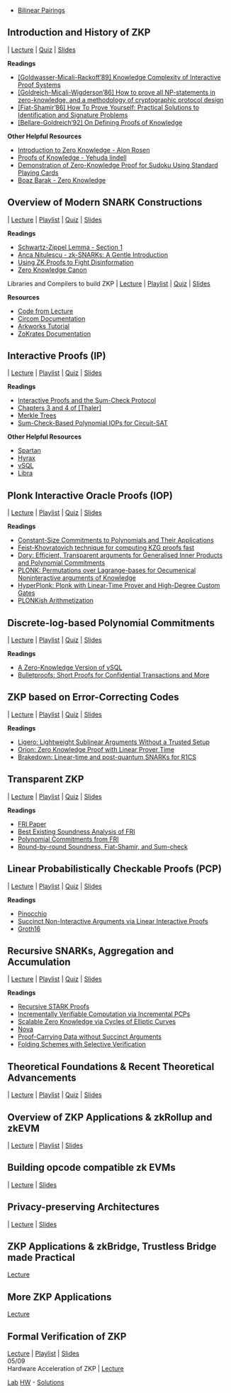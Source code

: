 
- [Bilinear Pairings](https://crypto-notes-danivilardell.vercel.app/)


## Introduction and History of ZKP 
| [Lecture](https://www.youtube.com/watch?v=uchjTIlPzFo) | [Quiz](https://forms.gle/Td2Kw3Btp9XBHw846) | [Slides](https://zk-learning.org/assets/Lecture1-2023-slides.pdf)

  

**Readings**

- [\[Goldwasser-Micali-Rackoff’89\] Knowledge Complexity of Interactive Proof Systems](https://people.csail.mit.edu/silvio/Selected%20Scientific%20Papers/Proof%20Systems/The_Knowledge_Complexity_Of_Interactive_Proof_Systems.pdf)
- [\[Goldreich-Micali-Wigderson’86\] How to prove all NP-statements in zero-knowledge, and a methodology of cryptographic protocol design](https://link.springer.com/chapter/10.1007/3-540-47721-7_11)
- [\[Fiat-Shamir’86\] How To Prove Yourself: Practical Solutions to Identification and Signature Problems](https://link.springer.com/chapter/10.1007/3-540-47721-7_12)
- [\[Bellare-Goldreich’92\] On Defining Proofs of Knowledge](https://www.wisdom.weizmann.ac.il/~oded/PSX/pok.pdf)

  

**Other Helpful Resources**

- [Introduction to Zero Knowledge - Alon Rosen](https://www.youtube.com/watch?v=6uGimDYZPMw)
- [Proofs of Knowledge - Yehuda lindell](https://www.youtube.com/watch?v=RvGsjnoYRRg)
- [Demonstration of Zero-Knowledge Proof for Sudoku Using Standard Playing Cards](https://www.wisdom.weizmann.ac.il/~naor/PAPERS/SUDOKU_DEMO/)
- [Boaz Barak - Zero Knowledge](https://files.boazbarak.org/crypto/lec_14_zero_knowledge.pdf)

  

## Overview of Modern SNARK Constructions 
| [Lecture](https://youtu.be/bGEXYpt3sj0) | [Playlist](https://youtube.com/playlist?list=PLS01nW3Rtgoo_0Y-X5bQ32SyDbMiGFqee) | [Quiz](https://forms.gle/94fRTqREjKnacyP3A) | [Slides](https://zk-learning.org/assets/Lecture2-2023.pdf)

  

**Readings**

- [Schwartz-Zippel Lemma - Section 1](https://www.cs.ubc.ca/~nickhar/W12/Lecture9Notes.pdf)
- [Anca Nitulescu - zk-SNARKs: A Gentle Introduction](https://www.di.ens.fr/~nitulesc/files/Survey-SNARKs.pdf)
- [Using ZK Proofs to Fight Disinformation](https://medium.com/@boneh/using-zk-proofs-to-fight-disinformation-17e7d57fe52f)
- [Zero Knowledge Canon](https://a16zcrypto.com/zero-knowledge-canon)

  

Libraries and Compilers to build ZKP | [Lecture](https://youtu.be/UpRSaG6iuks) | [Playlist](https://youtube.com/playlist?list=PLS01nW3RtgoqqvF39f11ncNAClgSLPlXD) | [Quiz](https://forms.gle/WZZuArS4jmJuaAJR6) | [Slides](https://zk-learning.org/assets/lecture3-2023.pdf)

  

**Resources**

- [Code from Lecture](https://github.com/rdi-berkeley/zkp-course-lecture3-code)
- [Circom Documentation](https://docs.circom.io/)
- [Arkworks Tutorial](https://github.com/arkworks-rs/r1cs-tutorial/)
- [ZoKrates Documentation](https://zokrates.github.io/)

  

## Interactive Proofs (IP) 
| [Lecture](https://youtu.be/4018OYyoAf8) | [Playlist](https://youtube.com/playlist?list=PLS01nW3RtgopePvLcZgMJK8gC5trUWVsT) | [Quiz](https://forms.gle/KghozdFAvXuenHdp6) | [Slides](https://zk-learning.org/assets/lecture4.pdf)

  

**Readings**

- [Interactive Proofs and the Sum-Check Protocol](https://theory.cs.princeton.edu/complexity/book.pdf)
- [Chapters 3 and 4 of \[Thaler\]](https://people.cs.georgetown.edu/jthaler/ProofsArgsAndZK.pdf)
- [Merkle Trees](https://en.wikipedia.org/wiki/Merkle_tree)
- [Sum-Check-Based Polynomial IOPs for Circuit-SAT](https://eprint.iacr.org/2014/846.pdf)

**Other Helpful Resources**

- [Spartan](https://eprint.iacr.org/2019/550)
- [Hyrax](https://eprint.iacr.org/2017/1132)
- [vSQL](https://faculty.cc.gatech.edu/~genkin/papers/vsql.pdf)
- [Libra](https://eprint.iacr.org/2019/317.pdf)

  

## Plonk Interactive Oracle Proofs (IOP) 
| [Lecture](https://youtu.be/A0oZVEXav24) | [Playlist](https://youtube.com/playlist?list=PLS01nW3Rtgopdkrlu2-Lqgg7MKIS2vv2J) | [Quiz](https://forms.gle/j3VZ6iARCoCb16Qp6) | [Slides](https://zk-learning.org/assets/lecture5-2023.pdf)

  

**Readings**

- [Constant-Size Commitments to Polynomials and Their Applications](https://www.iacr.org/archive/asiacrypt2010/6477178/6477178.pdf)
- [Feist-Khovratovich technique for computing KZG proofs fast](https://alinush.github.io/2021/06/17/Feist-Khovratovich-technique-for-computing-KZG-proofs-fast.html)
- [Dory: Efficient, Transparent arguments for Generalised Inner Products and Polynomial Commitments](https://eprint.iacr.org/2020/1274)
- [PLONK: Permutations over Lagrange-bases for Oecumenical Noninteractive arguments of Knowledge](https://eprint.iacr.org/2019/953)
- [HyperPlonk: Plonk with Linear-Time Prover and High-Degree Custom Gates](https://eprint.iacr.org/2022/1355)
- [PLONKish Arithmetization](https://zcash.github.io/halo2/concepts/arithmetization.html)

  

## Discrete-log-based Polynomial Commitments 
| [Lecture](https://youtu.be/WyT5KkKBJUw) | [Playlist](https://youtube.com/playlist?list=PLS01nW3RtgopRnH84Omx0C4yZo75uSHWO) | [Quiz](https://forms.gle/gyKY676K3DMc7kiFA) | [Slides](https://zk-learning.org/assets/lecture6.pdf)

  

**Readings**

- [A Zero-Knowledge Version of vSQL](https://eprint.iacr.org/2017/1146)
- [Bulletproofs: Short Proofs for Confidential Transactions and More](https://eprint.iacr.org/2017/1066.pdf)

  

## ZKP based on Error-Correcting Codes 
| [Lecture](https://youtu.be/1S7ZjqG9uyI) | [Playlist](https://youtube.com/playlist?list=PLS01nW3RtgopEpcPnXiXsHPO8HsaGUgmd) | [Quiz](https://forms.gle/7L1gk7VP6a9BYcaC8) | [Slides](https://zk-learning.org/assets/lecture7.pdf)

  

**Readings**

- [Ligero: Lightweight Sublinear Arguments Without a Trusted Setup](https://acmccs.github.io/papers/p2087-amesA.pdf)
- [Orion: Zero Knowledge Proof with Linear Prover Time](https://eprint.iacr.org/2022/1010)
- [Brakedown: Linear-time and post-quantum SNARKs for R1CS](https://eprint.iacr.org/2021/1043)

  

## Transparent ZKP 
| [Lecture](https://youtu.be/A3edAQDPnDY) | [Playlist](https://youtube.com/playlist?list=PLS01nW3RtgorRZsBnqch6gGBStZB9VVrM) | [Quiz](https://forms.gle/nG6aQCGbMTgsn9wz7) | [Slides](https://zk-learning.org/assets/lecture8.pdf)

  

**Readings**

- [FRI Paper](https://eccc.weizmann.ac.il/report/2017/134/)
- [Best Existing Soundness Analysis of FRI](https://eprint.iacr.org/2020/654.pdf)
- [Polynomial Commitments from FRI](https://eprint.iacr.org/2019/1020)
- [Round-by-round Soundness, Fiat-Shamir, and Sum-check](https://eprint.iacr.org/2018/1004.pdf)

  

## Linear Probabilistically Checkable Proofs (PCP) 
| [Lecture](https://youtu.be/I7TXIHXamwM) | [Playlist](https://youtube.com/playlist?list=PLS01nW3RtgorEgSixlZA2rJ-2q7_eAKe3) | [Quiz](https://forms.gle/nK8DtvAwcBuXGLeW7) | [Slides](https://zk-learning.org/assets/lecture9.pdf)

  

**Readings**

- [Pinocchio](https://eprint.iacr.org/2013/279.pdf)
- [Succinct Non-Interactive Arguments via Linear Interactive Proofs](https://eprint.iacr.org/2012/718)
- [Groth16](https://eprint.iacr.org/2016/260.pdf)

  

## Recursive SNARKs, Aggregation and Accumulation 
| [Lecture](https://youtu.be/0LW-qeVe6QI) | [Playlist](https://youtube.com/playlist?list=PLS01nW3RtgopkbOmAfolTngGbnJ3SYmYu) | [Quiz](https://forms.gle/3mM7HLtQNruGU2Pv6) | [Slides](https://zk-learning.org/assets/lecture10.pdf)

  

**Readings**

- [Recursive STARK Proofs](https://medium.com/starkware/recursive-starks-78f8dd401025)
- [Incrementally Verifiable Computation via Incremental PCPs](https://eprint.iacr.org/2019/1407)
- [Scalable Zero Knowledge via Cycles of Elliptic Curves](https://eprint.iacr.org/2014/595.pdf)
- [Nova](https://eprint.iacr.org/2021/370.pdf)
- [Proof-Carrying Data without Succinct Arguments](https://eprint.iacr.org/2020/1618.pdf)
- [Folding Schemes with Selective Verification](https://eprint.iacr.org/2022/1576.pdf)


##	Theoretical Foundations & Recent Theoretical Advancements 
| [Lecture](https://youtu.be/CIGnBb8B0rQ) | [Playlist](https://youtube.com/playlist?list=PLS01nW3RtgortBgR8sznyBbYvS2R63fe0) | [Quiz](https://forms.gle/4559ZvLkWWFzgNVj7) | [Slides](https://zk-learning.org/assets/lecture11.pdf)

## Overview of ZKP Applications & zkRollup and zkEVM 
| [Lecture](https://youtu.be/vuQGdbpDWcs) | [Playlist](https://youtube.com/playlist?list=PLS01nW3RtgoqV9S-crVXIkMoaE1JRJwML) | [Slides](https://zk-learning.org/assets/lecture12.pdf)

## Building opcode compatible zk EVMs 
| [Lecture](https://youtu.be/Crzw7ccuHd0) | [Slides](https://zk-learning.org/assets/lecture_opcode.pdf)

## Privacy-preserving Architectures 
| [Lecture](https://youtu.be/1o3cl42bs40) | [Slides](https://zk-learning.org/assets/lecture_privacy.pdf)

## ZKP Applications & zkBridge, Trustless Bridge made Practical 
[Lecture](https://youtu.be/0bKasr4G7OM)

## More ZKP Applications 
[Lecture](https://youtu.be/tbEsv2afhko)

## Formal Verification of ZKP  
[Lecture](https://youtu.be/av7Wq742GIA) | [Playlist](https://youtube.com/playlist?list=PLS01nW3RtgorMPv-awIn16HAdmyfIqsNj) | [Slides](https://zk-learning.org/assets/lecture14.pdf)<br>05/09<br>Hardware Acceleration of ZKP | [Lecture](https://youtu.be/ez46At3xTjM) 

[Lab](https://github.com/rdi-berkeley/zkp-mooc-lab)
[HW](https://zk-learning.org/assets/ZKP_HW.pdf) - [Solutions](https://zk-learning.org/assets/HW-solutions.pdf)